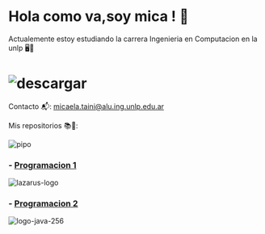 # Hola como va,soy mica ! 💛
Actualemente estoy estudiando la carrera Ingenieria en Computacion en la unlp 🖥️📌
# ![descargar](https://github.com/user-attachments/assets/46905b94-be17-4edc-914e-a9130ee62e17)
Contacto 📬: micaela.taini@alu.ing.unlp.edu.ar

Mis repositorios 📚📖: 

![pipo](https://github.com/user-attachments/assets/bdcc5768-fde5-4c24-bdb8-1274de2908f2)
### - [Programacion 1 ](https://github.com/mikitalinda/programacion1)              
![lazarus-logo](https://github.com/user-attachments/assets/ddd3f7f0-f076-4489-a39c-8320472e6f4e)          
###  - [Programacion 2 ](https://github.com/mikitalinda/Programacion2) 
![logo-java-256](https://github.com/user-attachments/assets/9317660a-ea09-4df3-8a31-525eff7359ef)


